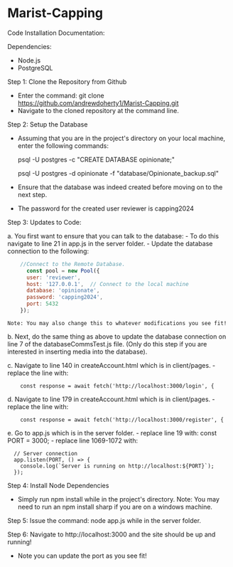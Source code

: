 # Marist-Capping
Code Installation Documentation:
 
 Dependencies:
 - Node.js
 - PostgreSQL

 Step 1: Clone the Repository from Github
 - Enter the command: git clone https://github.com/andrewdoherty1/Marist-Capping.git
 - Navigate to the cloned repository at the command line.

 Step 2: Setup the Database
 - Assuming that you are in the project's directory on your local machine, enter the following commands:

   psql -U postgres -c "CREATE DATABASE opinionate;"

   psql -U postgres -d opinionate -f "database/Opinionate_backup.sql"

 - Ensure that the database was indeed created before moving on to the next step.
 - The password for the created user reviewer is capping2024

 Step 3: Updates to Code: <br/>

 a. You first want to ensure that you can talk to the database:
    - To do this navigate to line 21 in app.js in the server folder.
    - Update the database connection to the following:
``` javascript
    //Connect to the Remote Database.
      const pool = new Pool({
      user: 'reviewer',
      host: '127.0.0.1',  // Connect to the local machine
      database: 'opinionate',
      password: 'capping2024',
      port: 5432
    });
```
    Note: You may also change this to whatever modifications you see fit!

 b. Next, do the same thing as above to update the database connection on line 7 of the databaseCommsTest.js file. 
  (Only do this step if you are interested in inserting media into the database).

 c. Navigate to line 140 in createAccount.html which is in client/pages.
    - replace the line with: 

        const response = await fetch('http://localhost:3000/login', {

 d. Navigate to line 179 in createAccount.html which is in client/pages.
    - replace the line with: 

        const response = await fetch('http://localhost:3000/register', {

 e. Go to app.js which is in the server folder.
    - replace line 19 with: const PORT = 3000;
    - replace line 1069-1072 with:

      // Server connection
      app.listen(PORT, () => {
        console.log(`Server is running on http://localhost:${PORT}`);
      }); 

 Step 4: Install Node Dependencies
 - Simply run npm install while in the project's directory.
 Note: You may need to run an npm install sharp if you are on a windows machine.

 Step 5: Issue the command: node app.js while in the server folder.

 Step 6: Navigate to http://localhost:3000 and the site should be up and running!
 - Note you can update the port as you see fit!


